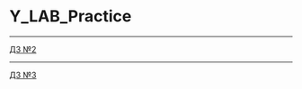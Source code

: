 # Y_LAB_Practice
---

[ДЗ №2](https://github.com/dimatch86/Y_LAB_Practice/pull/2)

---

[ДЗ №3](https://github.com/dimatch86/Y_LAB_Practice/pull/3)
